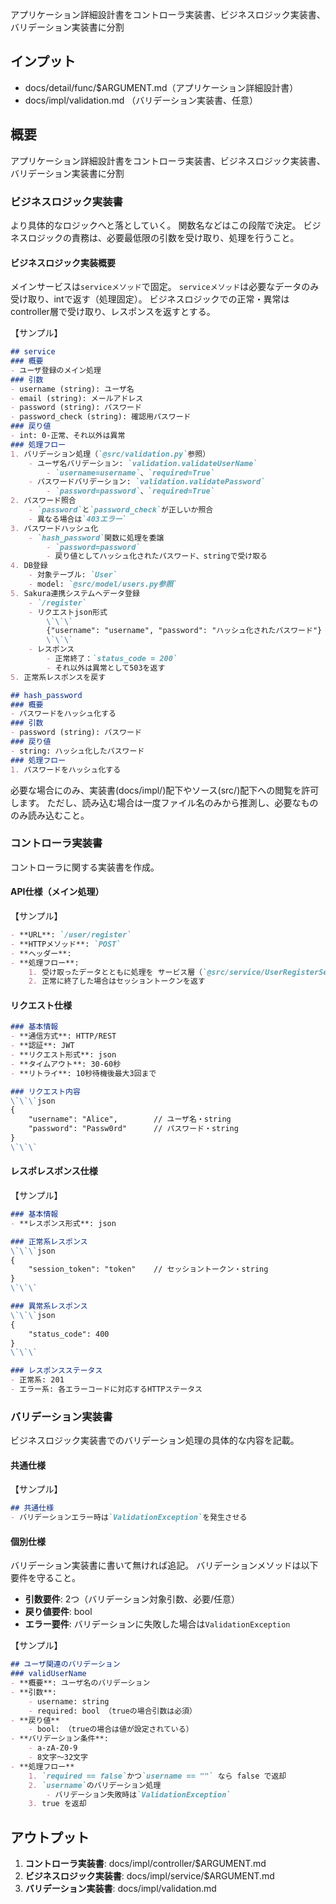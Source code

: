 アプリケーション詳細設計書をコントローラ実装書、ビジネスロジック実装書、バリデーション実装書に分割

## インプット
- docs/detail/func/$ARGUMENT.md（アプリケーション詳細設計書）
- docs/impl/validation.md （バリデーション実装書、任意）

## 概要
アプリケーション詳細設計書をコントローラ実装書、ビジネスロジック実装書、バリデーション実装書に分割

### ビジネスロジック実装書
より具体的なロジックへと落としていく。
関数名などはこの段階で決定。
ビジネスロジックの責務は、必要最低限の引数を受け取り、処理を行うこと。

#### ビジネスロジック実装概要
メインサービスは`serviceメソッド`で固定。
`serviceメソッド`は必要なデータのみ受け取り、intで返す（処理固定）。
ビジネスロジックでの正常・異常はcontroller層で受け取り、レスポンスを返すとする。

【サンプル】
```markdown
## service
### 概要
- ユーザ登録のメイン処理
### 引数
- username (string): ユーザ名
- email (string): メールアドレス
- password (string): パスワード
- password_check (string): 確認用パスワード
### 戻り値
- int: 0-正常、それ以外は異常
### 処理フロー
1. バリデーション処理（`@src/validation.py`参照）
    - ユーザ名バリデーション: `validation.validateUserName`
        - `username=username`、`required=True`
    - パスワードバリデーション: `validation.validatePassword`
        - `password=password`、`required=True`
2. パスワード照合
    - `password`と`password_check`が正しいか照合
    - 異なる場合は`403エラー`
3. パスワードハッシュ化
    - `hash_password`関数に処理を委譲
        - `password=password`
        - 戻り値としてハッシュ化されたパスワード、stringで受け取る
4. DB登録
    - 対象テーブル: `User`
    - model: `@src/model/users.py参照`
5. Sakura連携システムへデータ登録
    - `/register`
    - リクエストjson形式
        \`\`\`
        {"username": "username", "password": "ハッシュ化されたパスワード"}
        \`\`\`
    - レスポンス
        - 正常終了：`status_code = 200`
        - それ以外は異常として503を返す
5. 正常系レスポンスを戻す

## hash_password
### 概要
- パスワードをハッシュ化する
### 引数
- password (string): パスワード
### 戻り値
- string: ハッシュ化したパスワード
### 処理フロー
1. パスワードをハッシュ化する
```

必要な場合にのみ、実装書(docs/impl/)配下やソース(src/)配下への閲覧を許可します。
ただし、読み込む場合は一度ファイル名のみから推測し、必要なもののみ読み込むこと。


### コントローラ実装書
コントローラに関する実装書を作成。

#### API仕様（メイン処理）
【サンプル】
```markdown
- **URL**: `/user/register`
- **HTTPメソッド**: `POST`
- **ヘッダー**:
- **処理フロー**:
    1. 受け取ったデータとともに処理を サービス層（`@src/service/UserRegisterService.py`） に委譲
    2. 正常に終了した場合はセッショントークンを返す
```

#### リクエスト仕様
```markdown
### 基本情報
- **通信方式**: HTTP/REST
- **認証**: JWT
- **リクエスト形式**: json
- **タイムアウト**: 30-60秒
- **リトライ**: 10秒待機後最大3回まで

### リクエスト内容
\`\`\`json
{  
    "username": "Alice",        // ユーザ名・string
    "password": "Passw0rd"      // パスワード・string
}
\`\`\`
```

#### レスポレスポンス仕様
【サンプル】
```markdown
### 基本情報
- **レスポンス形式**: json

### 正常系レスポンス
\`\`\`json
{
    "session_token": "token"    // セッショントークン・string
}
\`\`\`

### 異常系レスポンス
\`\`\`json
{
    "status_code": 400
}
\`\`\`

### レスポンスステータス
- 正常系: 201
- エラー系: 各エラーコードに対応するHTTPステータス
```


### バリデーション実装書
ビジネスロジック実装書でのバリデーション処理の具体的な内容を記載。

#### 共通仕様
【サンプル】
```markdown
## 共通仕様
- バリデーションエラー時は`ValidationException`を発生させる
```

#### 個別仕様
バリデーション実装書に書いて無ければ追記。
バリデーションメソッドは以下要件を守ること。
- **引数要件**: 2つ（バリデーション対象引数、必要/任意）
- **戻り値要件**: bool
- **エラー要件**: バリデーションに失敗した場合は`ValidationException`

【サンプル】
```markdown
## ユーザ関連のバリデーション
### validUserName
- **概要**: ユーザ名のバリデーション
- **引数**:
    - username: string
    - required: bool （trueの場合引数は必須）
- **戻り値**
    - bool: （trueの場合は値が設定されている）
- **バリデーション条件**:
    - a-zA-Z0-9
    - 8文字～32文字
- **処理フロー**
    1. `required == false`かつ`username == ""` なら false で返却
    2. `username`のバリデーション処理
        - バリデーション失敗時は`ValidationException`
    3. true を返却
```

## アウトプット
1. **コントローラ実装書**: docs/impl/controller/$ARGUMENT.md
2. **ビジネスロジック実装書**: docs/impl/service/$ARGUMENT.md
3. **バリデーション実装書**: docs/impl/validation.md